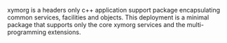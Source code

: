 xymorg is a headers only c++ application support package encapsulating common services, facilities and objects.
This deployment is a minimal package that supports only the core xymorg services and the multi-programming extensions.